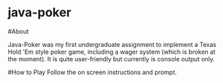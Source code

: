 java-poker
==========

#About

Java-Poker was my first undergraduate assignment to implement a Texas Hold 'Em style poker game, including a wager system (which is broken at the moment). It is quite user-friendly but currently is console output only.

#How to Play
Follow the on screen instructions and prompt.
